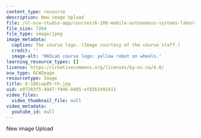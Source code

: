 ```yaml
---
content_type: resource
description: New image Upload
file: /ol-ocw-studio-app/courses/6-186-mobile-autonomous-systems-laboratory-january-iap-2005/e07283f549d7f0468405ef83b3491411_6-186iap05-th.jpg
file_size: 7264
file_type: image/jpeg
image_metadata:
  caption: The course logo. (Image courtesy of the course staff.)
  credit: ''
  image-alt: 'MASLab course logo: yellow robot on wheels.'
learning_resource_types: []
license: https://creativecommons.org/licenses/by-nc-sa/4.0/
ocw_type: OCWImage
resourcetype: Image
title: 6-186iap05-th.jpg
uid: e07283f5-49d7-f046-8405-ef83b3491411
video_files:
  video_thumbnail_file: null
video_metadata:
  youtube_id: null
---
```

New image Upload